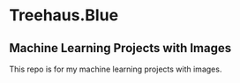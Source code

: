 # Treehaus.Blue
## Machine Learning Projects with Images
This repo is for my machine learning projects with images.
